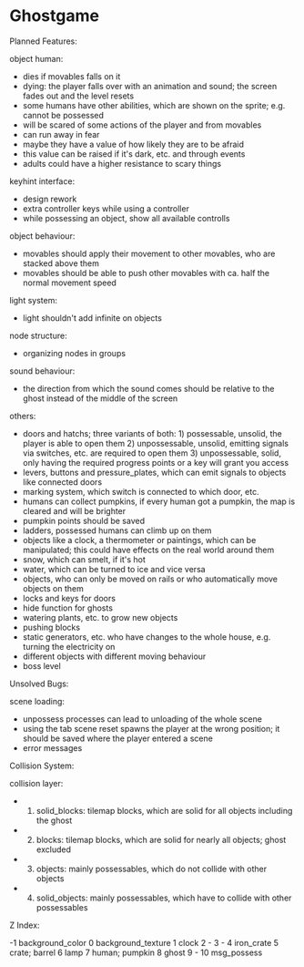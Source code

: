 # Ghostgame

Planned Features:

object human:
- dies if movables falls on it
- dying: the player falls over with an animation and sound; the screen fades out and the level resets
- some humans have other abilities, which are shown on the sprite; e.g. cannot be possessed
- will be scared of some actions of the player and from movables
- can run away in fear
- maybe they have a value of how likely they are to be afraid
- this value can be raised if it's dark, etc. and through events
- adults could have a higher resistance to scary things

keyhint interface:
- design rework
- extra controller keys while using a controller
- while possessing an object, show all available controlls

object behaviour:
- movables should apply their movement to other movables, who are stacked above them
- movables should be able to push other movables with ca. half the normal movement speed

light system:
- light shouldn't add infinite on objects

node structure:
- organizing nodes in groups

sound behaviour:
- the direction from which the sound comes should be relative to the ghost instead of the middle of the screen

others:
- doors and hatchs; three variants of both: 1) possessable, unsolid, the player is able to open them
											2) unpossessable, unsolid, emitting signals via switches, etc. are required to open them
											3) unpossessable, solid, only having the required progress points or a key will grant you access
- levers, buttons and pressure_plates, which can emit signals to objects like connected doors
- marking system, which switch is connected to which door, etc.
- humans can collect pumpkins, if every human got a pumpkin, the map is cleared and will be brighter
- pumpkin points should be saved
- ladders, possessed humans can climb up on them
- objects like a clock, a thermometer or paintings, which can be manipulated; this could have effects on the real world around them
- snow, which can smelt, if it's hot
- water, which can be turned to ice and vice versa
- objects, who can only be moved on rails or who automatically move objects on them 
- locks and keys for doors
- hide function for ghosts
- watering plants, etc. to grow new objects
- pushing blocks
- static generators, etc. who have changes to the whole house, e.g. turning the electricity on
- different objects with different moving behaviour 
- boss level

Unsolved Bugs:

scene loading:
- unpossess processes can lead to unloading of the whole scene
- using the tab scene reset spawns the player at the wrong position; it should be saved where the player entered a scene
- error messages


Collision System:

collision layer:
- 1) solid_blocks: tilemap blocks, which are solid for all objects including the ghost
- 2) blocks: tilemap blocks, which are solid for nearly all objects; ghost excluded
- 3) objects: mainly possessables, which do not collide with other objects
- 4) solid_objects: mainly possessables, which have to collide with other possessables


Z Index:

-1	background_color
0	background_texture
1	clock
2	-
3	-
4	iron_crate
5	crate; barrel
6	lamp
7	human; pumpkin
8	ghost
9	-
10	msg_possess
